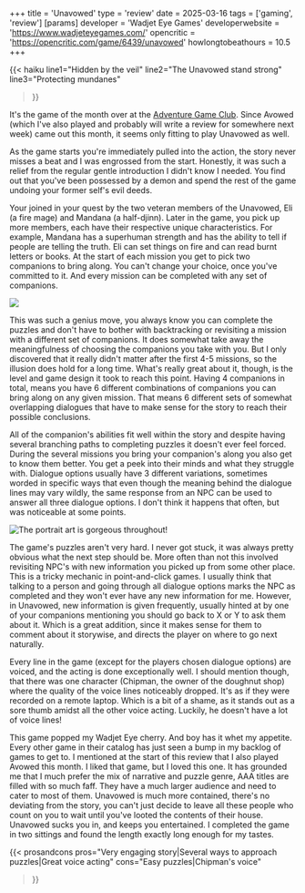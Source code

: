+++
title = 'Unavowed'
type = 'review'
date = 2025-03-16
tags = ['gaming', 'review']
[params]
    developer = 'Wadjet Eye Games'
    developerwebsite = 'https://www.wadjeteyegames.com/'
    opencritic = 'https://opencritic.com/game/6439/unavowed'
    howlongtobeathours = 10.5
+++

{{< haiku 
    line1="Hidden by the veil"
    line2="The Unavowed stand strong"
    line3="Protecting mundanes"
>}}

It's the game of the month over at the [Adventure Game Club](https://discord.com/invite/esAaKxbMwC). Since Avowed (which I've also played and probably will write a review for somewhere next week) came out this month, it seems only fitting to play Unavowed as well.

As the game starts you're immediately pulled into the action, the story never misses a beat and I was engrossed from the start. Honestly, it was such a relief from the regular gentle introduction I didn't know I needed. You find out that you've been possessed by a demon and spend the rest of the game undoing your former self's evil deeds.

Your joined in your quest by the two veteran members of the Unavowed, Eli (a fire mage) and Mandana (a half-djinn). Later in the game, you pick up more members, each have their respective unique characteristics. For example, Mandana has a superhuman strength and has the ability to tell if people are telling the truth. Eli can set things on fire and can read burnt letters or books. At the start of each mission you get to pick two companions to bring along. You can't change your choice, once you've committed to it. And every mission can be completed with any set of companions. 

![](unavowed.png)

This was such a genius move, you always know you can complete the puzzles and don't have to bother with backtracking or revisiting a mission with a different set of companions. It does somewhat take away the meaningfulness of choosing the companions you take with you. But I only discovered that it really didn't matter after the first 4-5 missions, so the illusion does hold for a long time. What's really great about it, though, is the level and game design it took to reach this point. Having 4 companions in total, means you have 6 different combinations of companions you can bring along on any given mission. That means 6 different sets of somewhat overlapping dialogues that have to make sense for the story to reach their possible conclusions. 

All of the companion's abilities fit well within the story and despite having several branching paths to completing puzzles it doesn't ever feel forced. During the several missions you bring your companion's along you also get to know them better. You get a peek into their minds and what they struggle with. Dialogue options usually have 3 different variations, sometimes worded in specific ways that even though the meaning behind the dialogue lines may vary wildly, the same response from an NPC can be used to answer all three dialogue options. I don't think it happens that often, but was noticeable at some points.

![](unavowed-portrait.png "The portrait art is gorgeous throughout!")

The game's puzzles aren't very hard. I never got stuck, it was always pretty obvious what the next step should be. More often than not this involved revisiting NPC's with new information you picked up from some other place. This is a tricky mechanic in point-and-click games. I usually think that talking to a person and going through all dialogue options marks the NPC as completed and they won't ever have any new information for me. However, in Unavowed, new information is given frequently, usually hinted at by one of your companions mentioning you should go back to X or Y to ask them about it. Which is a great addition, since it makes sense for them to comment about it storywise, and directs the player on where to go next naturally.

Every line in the game (except for the players chosen dialogue options) are voiced, and the acting is done exceptionally well. I should mention though, that there was one character (Chipman, the owner of the doughnut shop) where the quality of the voice lines noticeably dropped. It's as if they were recorded on a remote laptop. Which is a bit of a shame, as it stands out as a sore thumb amidst all the other voice acting. Luckily, he doesn't have a lot of voice lines!

This game popped my Wadjet Eye cherry. And boy has it whet my appetite. Every other game in their catalog has just seen a bump in my backlog of games to get to. I mentioned at the start of this review that I also played Avowed this month. I liked that game, but I loved this one. It has grounded me that I much prefer the mix of narrative and puzzle genre, AAA titles are filled with so much faff. They have a much larger audience and need to cater to most of them. Unavowed is much more contained, there's no deviating from the story, you can't just decide to leave all these people who count on you to wait until you've looted the contents of their house. Unavowed sucks you in, and keeps you entertained. I completed the game in two sittings and found the length exactly long enough for my tastes.

{{< prosandcons
    pros="Very engaging story|Several ways to approach puzzles|Great voice acting"
    cons="Easy puzzles|Chipman's voice"
>}}